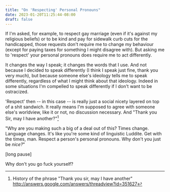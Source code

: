 ```yaml
---
title: "On 'Respecting' Personal Pronouns"
date: 2023-01-20T11:25:44-08:00
draft: false
---
```



If I'm asked, for example, to respect gay marriage (even if it's
against my religious beliefs) or to be kind and pay for sidewalk curb
cuts for the handicapped, those requests don't require me to change
my behaviour (except for paying taxes for something I might disagree
with). But asking me to 'respect' your personal pronouns does require
me to act differently.

It changes the way I speak; it changes the words that I use. And not
because I decided to speak differently (I think I speak just fine,
thank you very much), but because someone else's ideology tells me to
speak differently, regardless of what I might think about that
ideology. Indeed in some situations I'm compelled to speak
differently if I don't want to be ostracized.

'Respect' then -- in this case -- is really just a social nicety
layered on top of a shit sandwich. It really means I'm supposed to
agree with someone else's worldview, like it or not, no discussion
necessary. And "Thank you Sir, may I have another?"[^1]

"Why are you making such a big of a deal out of this? Times change.
Language changes. It's like you're some kind of linguistic Luddite.
Get with the times, man. Respect a person's personal pronouns. Why
don't you just be _nice?_"

[long pause]

Why don't you go fuck yourself?


[^1]: History of the phrase "Thank you sir, may I have another" http://answers.google.com/answers/threadview?id=351627

